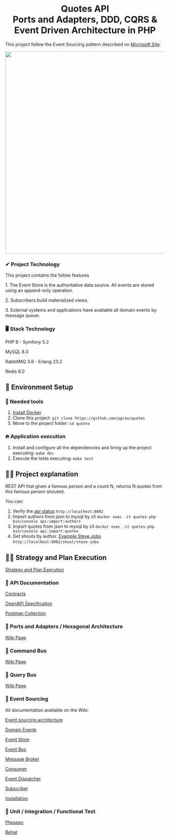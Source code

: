 <h1 align="center">
Quotes API  </br> Ports and Adapters, DDD, CQRS & <br/> Event Driven Architecture  in PHP
</h1>

<p align="left">
This project follow the Event Sourcing pattern described on <a href="https://docs.microsoft.com/en-us/azure/architecture/patterns/event-sourcing"/>Microsoft Site</a>.
</p>

<p align="center">
  <a href="https://docs.microsoft.com/en-us/azure/architecture/patterns/event-sourcing">
    <img src="https://docs.microsoft.com/en-us/azure/architecture/patterns/_images/event-sourcing-overview.png" width="640px" />
  </a>
</p>

### ✔ Project Technology
<p>This project contains the follow features</p>
<p>1. The Event Store is the authoritative data source. All events are stored using an append-only operation.</p>
<p>2. Subscribers build materialized views.</p>
<p>3. External systems and applications have available all domain events by message queue.</p>

### 🖥️ Stack Technology

<p>PHP 8 - Symfony 5.2</p>
<p>MySQL 8.0</p>
<p>RabbitMQ 3.8 - Erlang 23.2</p>
<p>Redis 6.0</p>

## 🚀 Environment Setup

### 🐳 Needed tools

1. [Install Docker](https://www.docker.com/get-started)
2. Clone this project: `git clone https://github.com/pgrau/quotes`
3. Move to the project folder: `cd quotes`

### 🔥 Application execution

1. Install and configure all the dependencies and bring up the project executing:
   `make dev`
2. Execute the tests executing:
   `make test`

## 👩‍💻 Project explanation

<p>REST API that given a famous person and a count N, returns N quotes from this famous person shouted.</p>

You can:

1. Verify the [api status](http://localhost:8082) `http://localhost:8082`
2. Import authors from json to mysql by cli `docker exec -it quotes-php bin/console api:import:authors`
2. Import quotes from json to mysql by cli `docker exec -it quotes-php bin/console api:import:quotes`
4. Get shouts by author. [Example Steve Jobs](http://localhost:8082/shout/steve-jobs)  `http://localhost:8082/shout/steve-jobs`

## 👩‍💻 Strategy and Plan Execution

[Strategy and Plan Execution](https://github.com/pgrau/quotes/wiki/Execution-Project)

### 🎯 API Documentation

[Contracts](https://github.com/pgrau/quotes/wiki/Contract)

[OpenAPI Specification](https://github.com/pgrau/quotes/wiki/OpenAPI)

[Postman Collection](https://github.com/pgrau/quotes/wiki/Postman)

### 🎯 Ports and Adapters / Hexagonal Architecture

[Wiki Page](https://github.com/pgrau/quotes/wiki/Hexagonal-Architecture)

### 🎯 Command Bus

[Wiki Page](https://github.com/pgrau/quotes/wiki/Command-Bus)

### 🎯 Query Bus

[Wiki Page](https://github.com/pgrau/quotes/wiki/Query-Bus)

### 🎯 Event Sourcing

All documentation available on the Wiki:

[Event sourcing architecture](https://github.com/pgrau/quotes/wiki/Event-Sourcing-Architecture)    
    
[Domain Events](https://github.com/pgrau/quotes/wiki/Domain-Events)
    
[Event Store](https://github.com/pgrau/quotes/wiki/Event-Store)

[Event Bus](https://github.com/pgrau/quotes/wiki/Event-Bus)

[Message Broker](https://github.com/pgrau/quotes/wiki/Message-Broker)

[Consumer](https://github.com/pgrau/quotes/wiki/Consumer)

[Event Dispatcher](https://github.com/pgrau/quotes/wiki/Consumer)

[Subscriber](https://github.com/pgrau/quotes/wiki/Subscriber)

[Installation](https://github.com/pgrau/quotes/wiki/Installation)

###  🔦 Unit / Integration / Functional Test

[Phpspec](https://github.com/pgrau/quotes/wiki/phpspec)

[Behat](https://github.com/pgrau/quotes/wiki/phpspec)

